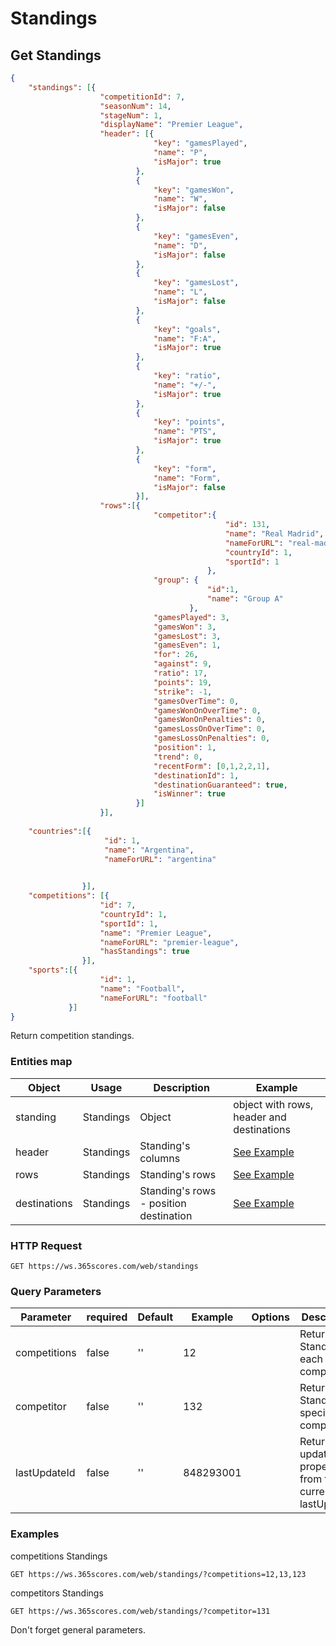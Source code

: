 # Standings

## Get Standings

```json
{
    "standings": [{
                    "competitionId": 7,
                    "seasonNum": 14,
                    "stageNum": 1,
                    "displayName": "Premier League",
                    "header": [{
                                "key": "gamesPlayed",
                                "name": "P",
                                "isMajor": true
                            },
                            {
                                "key": "gamesWon",
                                "name": "W",
                                "isMajor": false
                            },
                            {
                                "key": "gamesEven",
                                "name": "D",
                                "isMajor": false
                            },
                            {
                                "key": "gamesLost",
                                "name": "L",
                                "isMajor": false
                            },
                            {
                                "key": "goals",
                                "name": "F:A",
                                "isMajor": true
                            },
                            {
                                "key": "ratio",
                                "name": "+/-",
                                "isMajor": true
                            },
                            {
                                "key": "points",
                                "name": "PTS",
                                "isMajor": true
                            },
                            {
                                "key": "form",
                                "name": "Form",
                                "isMajor": false
                            }],
                    "rows":[{
                                "competitor":{
                                                "id": 131,
                                                "name": "Real Madrid",
                                                "nameForURL": "real-madrid",
                                                "countryId": 1,
                                                "sportId": 1
                                            },
                                "group": {
                                            "id":1,
                                            "name": "Group A"
                                        },
                                "gamesPlayed": 3,
                                "gamesWon": 3,
                                "gamesLost": 3,
                                "gamesEven": 1,
                                "for": 26,
                                "against": 9,
                                "ratio": 17,
                                "points": 19,
                                "strike": -1,
                                "gamesOverTime": 0,
                                "gamesWonOnOverTime": 0,
                                "gamesWonOnPenalties": 0,
                                "gamesLossOnOverTime": 0,
                                "gamesLossOnPenalties": 0,
                                "position": 1,
                                "trend": 0,
                                "recentForm": [0,1,2,2,1],
                                "destinationId": 1,
                                "destinationGuaranteed": true,
                                "isWinner": true
                            }]
                    }],
    
    "countries":[{
                     "id": 1,
                     "name": "Argentina",
                     "nameForURL": "argentina"
                     

                }],
    "competitions": [{
                    "id": 7,
                    "countryId": 1,
                    "sportId": 1,
                    "name": "Premier League",
                    "nameForURL": "premier-league",
                    "hasStandings": true
                }],
    "sports":[{
                    "id": 1,
                    "name": "Football",
                    "nameForURL": "football"
             }]
}
```

Return competition standings.

### Entities map 

Object | Usage | Description | Example
--------- | ------- | --------- | -----
standing | Standings | Object | object with rows, header and destinations
header | Standings | Standing's columns | [See Example](#header)
rows | Standings | Standing's rows | [See Example](#rows)
destinations | Standings | Standing's rows - position destination | [See Example](#destinations)

### HTTP Request

`GET https://ws.365scores.com/web/standings`

### Query Parameters

Parameter | required | Default | Example | Options | Description
--------- | ------- | ----------- | --- | ----- | ---------
competitions | false | '' | 12 | | Return Standing for each competition 
competitor | false | '' | 132 | | Return all Standing for specific competitor
lastUpdateId | false | '' | 848293001 | | Return only updated properties from the current lastUpdateId 

### Examples

competitions Standings

`GET https://ws.365scores.com/web/standings/?competitions=12,13,123`

competitors Standings

`GET https://ws.365scores.com/web/standings/?competitor=131`


<aside class="notice">
Don't forget general parameters.
</aside>
